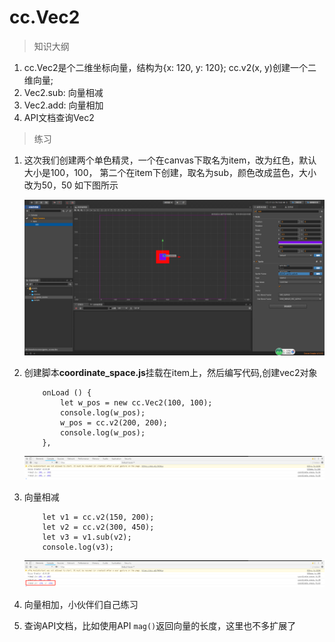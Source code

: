 # cc.Vec2

> 知识大纲
1. cc.Vec2是个二维坐标向量，结构为{x: 120, y: 120}; 
    cc.v2(x, y)创建一个二维向量; 
2. Vec2.sub: 向量相减
3. Vec2.add: 向量相加
4. API文档查询Vec2

> 练习
1. 这次我们创建两个单色精灵，一个在canvas下取名为item，改为红色，默认大小是100，100，
    第二个在item下创建，取名为sub，颜色改成蓝色，大小改为50，50 如下图所示
    
    ![](./images/创建2个单色精灵.jpg)
    
2. 创建脚本**coordinate_space.js**挂载在item上，然后编写代码,创建vec2对象
    ```
        onLoad () {
            let w_pos = new cc.Vec2(100, 100);
            console.log(w_pos);
            w_pos = cc.v2(200, 200);
            console.log(w_pos);
        },
    ```
    
    ![](./images/创建Vec2对象.jpg)
    
3. 向量相减
    ```
        let v1 = cc.v2(150, 200);
        let v2 = cc.v2(300, 450);
        let v3 = v1.sub(v2);
        console.log(v3);
    ```
    
    ![](./images/向量相减.jpg)
    
4. 向量相加，小伙伴们自己练习

5. 查询API文档，比如使用API `mag()`返回向量的长度，这里也不多扩展了